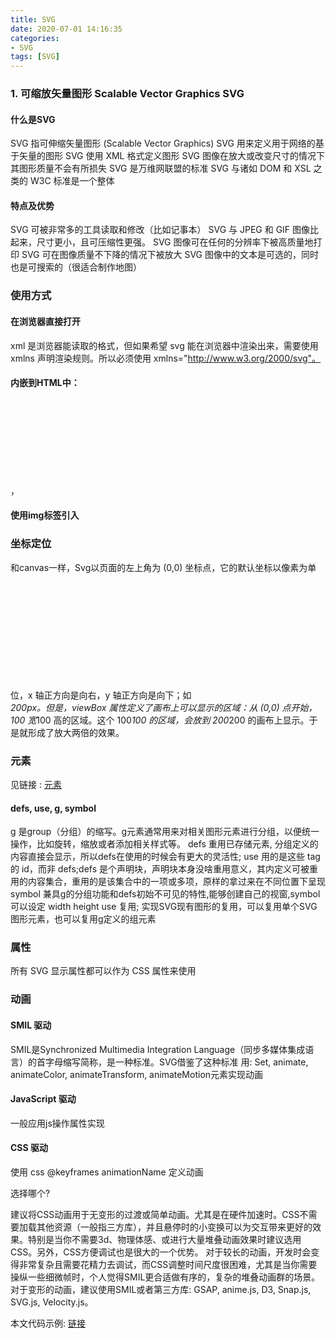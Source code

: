 ```yaml
---
title: SVG
date: 2020-07-01 14:16:35
categories: 
- SVG
tags: [SVG]
---
```

### 1. 可缩放矢量图形 Scalable Vector Graphics SVG
#### 什么是SVG
SVG 指可伸缩矢量图形 (Scalable Vector Graphics)
SVG 用来定义用于网络的基于矢量的图形
SVG 使用 XML 格式定义图形
SVG 图像在放大或改变尺寸的情况下其图形质量不会有所损失
SVG 是万维网联盟的标准
SVG 与诸如 DOM 和 XSL 之类的 W3C 标准是一个整体
#### 特点及优势
SVG 可被非常多的工具读取和修改（比如记事本）
SVG 与 JPEG 和 GIF 图像比起来，尺寸更小，且可压缩性更强。
SVG 图像可在任何的分辨率下被高质量地打印
SVG 可在图像质量不下降的情况下被放大
SVG 图像中的文本是可选的，同时也是可搜索的（很适合制作地图）


### 使用方式
#### 在浏览器直接打开
xml 是浏览器能读取的格式，但如果希望 svg 能在浏览器中渲染出来，需要使用 xmlns 声明渲染规则。所以必须使用 xmlns="http://www.w3.org/2000/svg"。

#### 内嵌到HTML中：
，<svg> 标签并没有使用 xmlns="http://www.w3.org/2000/svg" 声明命名空间，这是因为 HTML 5 文档使用 <!DOCTYPE html> 标记，它允许跳过 SVG 命名空间声明，HTML 解析器会自动识别 SVG 元素和它的子元素
在css背景图中使用

#### 使用img标签引入

### 坐标定位
和canvas一样，Svg以页面的左上角为 (0,0) 坐标点，它的默认坐标以像素为单位，x 轴正方向是向右，y 轴正方向是向下；如<svg width="200" height="200" viewBox="0 0 100 100">，这里定义的画布尺寸是 200*200px。但是，viewBox 属性定义了画布上可以显示的区域：从 (0,0) 点开始，100 宽*100 高的区域。这个 100*100 的区域，会放到 200*200 的画布上显示。于是就形成了放大两倍的效果。

### 元素
见链接 : [元素](https://developer.mozilla.org/zh-CN/docs/Web/SVG/Element)

#### defs, use, g, symbol
g 是group（分组）的缩写。g元素通常用来对相关图形元素进行分组，以便统一操作，比如旋转，缩放或者添加相关样式等。
defs 重用已存储元素, 分组定义的内容直接会显示，所以defs在使用的时候会有更大的灵活性; use 用的是这些 tag 的 id，而非 defs;defs 是个声明块，声明块本身没啥重用意义，其内定义可被重用的内容集合，重用的是该集合中的一项或多项，原样的拿过来在不同位置下呈现
symbol 兼具g的分组功能和defs初始不可见的特性,能够创建自己的视窗,symbol 可以设定 width height
use 复用; 实现SVG现有图形的复用，可以复用单个SVG图形元素，也可以复用g定义的组元素

### 属性
所有 SVG 显示属性都可以作为 CSS 属性来使用

### 动画
#### SMIL 驱动
SMIL是Synchronized Multimedia Integration Language（同步多媒体集成语言）的首字母缩写简称，是一种标准。SVG借鉴了这种标准
用: Set, animate, animateColor, animateTransform, animateMotion元素实现动画

#### JavaScript 驱动
一般应用js操作属性实现
#### CSS 驱动
使用 css @keyframes animationName 定义动画

选择哪个?

建议将CSS动画用于无变形的过渡或简单动画。尤其是在硬件加速时。CSS不需要加载其他资源（一般指三方库），并且悬停时的小变换可以为交互带来更好的效果。特别是当你不需要3d、物理体感、或进行大量堆叠动画效果时建议选用CSS。另外，CSS方便调试也是很大的一个优势。
对于较长的动画，开发时会变得非常复杂且需要花精力去调试，而CSS调整时间尺度很困难，尤其是当你需要操纵一些细微帧时，个人觉得SMIL更合适做有序的，复杂的堆叠动画群的场景。
对于变形的动画，建议使用SMIL或者第三方库: GSAP, anime.js, D3, Snap.js, SVG.js, Velocity.js。


本文代码示例: [链接](https://github.com/xdd7130/vue3_vite_cesium_ts/tree/master/src/svg)